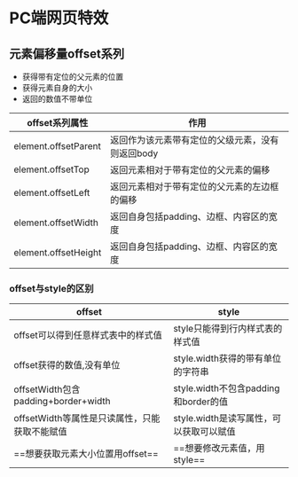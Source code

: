 # PC端网页特效

## 元素偏移量offset系列

* 获得带有定位的父元素的位置
* 获得元素自身的大小
* 返回的数值不带单位

| offset系列属性       | 作用                                             |
| -------------------- | ------------------------------------------------ |
| element.offsetParent | 返回作为该元素带有定位的父级元素，没有则返回body |
| element.offsetTop    | 返回元素相对于带有定位的父元素的偏移             |
| element.offsetLeft   | 返回元素相对于带有定位的父元素的左边框的偏移     |
| element.offsetWidth  | 返回自身包括padding、边框、内容区的宽度          |
| element.offsetHeight | 返回自身包括padding、边框、内容区的宽度          |

### offset与style的区别

| offset                                        | style                                   |
| --------------------------------------------- | --------------------------------------- |
| offset可以得到任意样式表中的样式值            | style只能得到行内样式表的样式值         |
| offset获得的数值,没有单位                     | style.width获得的带有单位的字符串       |
| offsetWidth包含padding+border+width           | style.width不包含padding和border的值    |
| offsetWidth等属性是只读属性，只能获取不能赋值 | style.width是读写属性，可以获取可以赋值 |
| ==想要获取元素大小位置用offset==              | ==想要修改元素值，用style==             |


